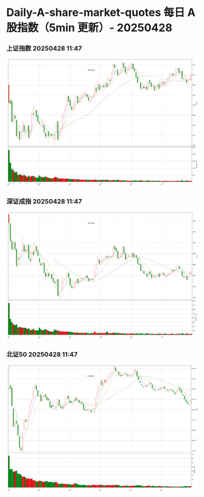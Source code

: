 
# Daily-A-share-market-quotes 每日 A 股指数（5min 更新）- 20250428

### 上证指数 20250428 11:47
![](./fig/2025/4/20250428-sh000001.png)

### 深证成指 20250428 11:47
![](./fig/2025/4/20250428-sz399001.png)

### 北证50 20250428 11:47
![](./fig/2025/4/20250428-bj899050.png)
